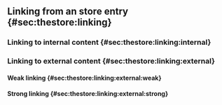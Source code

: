## Linking from an store entry {#sec:thestore:linking}

### Linking to internal content {#sec:thestore:linking:internal}

### Linking to external content {#sec:thestore:linking:external}

#### Weak linking {#sec:thestore:linking:external:weak}

#### Strong linking {#sec:thestore:linking:external:strong}

